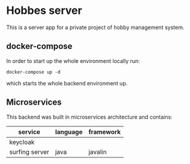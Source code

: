 # Hobbes server
This is a server app for a private project of hobby management system.

## docker-compose
In order to start up the whole environment locally run:
```shell
docker-compose up -d
```

which starts the whole backend environment up.

## Microservices
This backend was built in microservices architecture and contains:

| service        | language | framework |
|----------------|----------|-----------|
| keycloak       |          |           |
| surfing server | java     | javalin   |ś